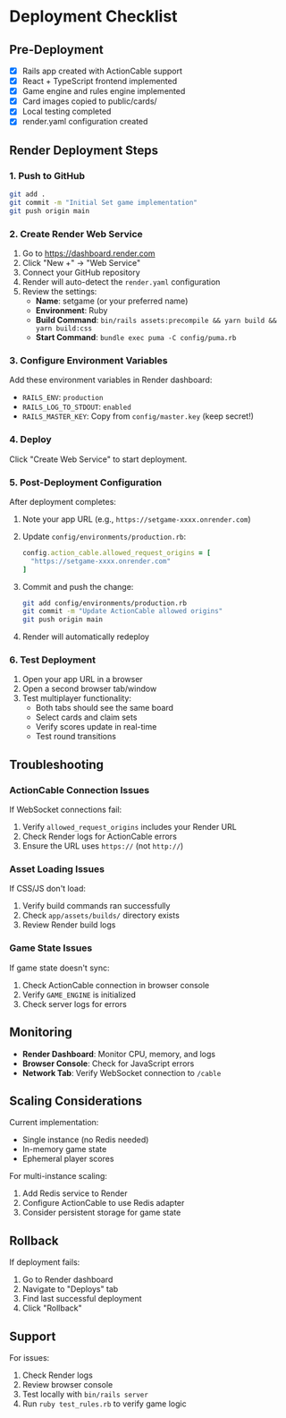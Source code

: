 # Deployment Checklist

## Pre-Deployment

- [x] Rails app created with ActionCable support
- [x] React + TypeScript frontend implemented
- [x] Game engine and rules engine implemented
- [x] Card images copied to public/cards/
- [x] Local testing completed
- [x] render.yaml configuration created

## Render Deployment Steps

### 1. Push to GitHub

```bash
git add .
git commit -m "Initial Set game implementation"
git push origin main
```

### 2. Create Render Web Service

1. Go to https://dashboard.render.com
2. Click "New +" → "Web Service"
3. Connect your GitHub repository
4. Render will auto-detect the `render.yaml` configuration
5. Review the settings:
   - **Name**: setgame (or your preferred name)
   - **Environment**: Ruby
   - **Build Command**: `bin/rails assets:precompile && yarn build && yarn build:css`
   - **Start Command**: `bundle exec puma -C config/puma.rb`

### 3. Configure Environment Variables

Add these environment variables in Render dashboard:

- `RAILS_ENV`: `production`
- `RAILS_LOG_TO_STDOUT`: `enabled`
- `RAILS_MASTER_KEY`: Copy from `config/master.key` (keep secret!)

### 4. Deploy

Click "Create Web Service" to start deployment.

### 5. Post-Deployment Configuration

After deployment completes:

1. Note your app URL (e.g., `https://setgame-xxxx.onrender.com`)

2. Update `config/environments/production.rb`:
   ```ruby
   config.action_cable.allowed_request_origins = [
     "https://setgame-xxxx.onrender.com"
   ]
   ```

3. Commit and push the change:
   ```bash
   git add config/environments/production.rb
   git commit -m "Update ActionCable allowed origins"
   git push origin main
   ```

4. Render will automatically redeploy

### 6. Test Deployment

1. Open your app URL in a browser
2. Open a second browser tab/window
3. Test multiplayer functionality:
   - Both tabs should see the same board
   - Select cards and claim sets
   - Verify scores update in real-time
   - Test round transitions

## Troubleshooting

### ActionCable Connection Issues

If WebSocket connections fail:
1. Verify `allowed_request_origins` includes your Render URL
2. Check Render logs for ActionCable errors
3. Ensure the URL uses `https://` (not `http://`)

### Asset Loading Issues

If CSS/JS don't load:
1. Verify build commands ran successfully
2. Check `app/assets/builds/` directory exists
3. Review Render build logs

### Game State Issues

If game state doesn't sync:
1. Check ActionCable connection in browser console
2. Verify `GAME_ENGINE` is initialized
3. Check server logs for errors

## Monitoring

- **Render Dashboard**: Monitor CPU, memory, and logs
- **Browser Console**: Check for JavaScript errors
- **Network Tab**: Verify WebSocket connection to `/cable`

## Scaling Considerations

Current implementation:
- Single instance (no Redis needed)
- In-memory game state
- Ephemeral player scores

For multi-instance scaling:
1. Add Redis service to Render
2. Configure ActionCable to use Redis adapter
3. Consider persistent storage for game state

## Rollback

If deployment fails:
1. Go to Render dashboard
2. Navigate to "Deploys" tab
3. Find last successful deployment
4. Click "Rollback"

## Support

For issues:
1. Check Render logs
2. Review browser console
3. Test locally with `bin/rails server`
4. Run `ruby test_rules.rb` to verify game logic

